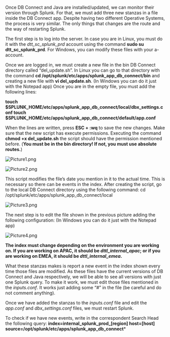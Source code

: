 Once DB Connect and Java are installed/updated, we can monitor their version through Splunk. For that, we must add three new stanzas in a file inside the DB Connect app. Despite having two different Operative Systems, the process is very similar. The only things that changes are the route and the way of restarting Splunk.

The first step is to log into the server. In case you are in Linux, you must do it with the _dtt_sc_splunk_prd_ account using the command **sudo su dtt_sc_splunk_prd**. For Windows, you can modify these files with your a- account. 

Once we are logged in, we must create a new file in the bin DB Connect directory called “del_update.sh”. In Linux you can go to that directory with the command **cd /opt/splunk/etc/apps/splunk_app_db_connect/bin** and creating a new file with **vi del_update.sh**. (In Windows you can do it just with the Notepad app) Once you are in the empty file, you must add the following lines:

**touch $SPLUNK_HOME/etc/apps/splunk_app_db_connect/local/dbx_settings.conf
touch $SPLUNK_HOME/etc/apps/splunk_app_db_connect/default/app.conf**

When the lines are written, press **ESC + :wq** to save the new changes. Make sure that the new script has execute permissions. Executing the command **chmod +x del_update.sh** the script should have the permission mentioned before. (**You must be in the bin directory! If not, you must use absolute routes.**)

![Picture1.png](/.attachments/Picture1-52638ea4-4418-4ef0-8dd4-51cc44014aef.png)

![Picture2.png](/.attachments/Picture2-90a21930-5823-4345-b82e-adb2d8cbd491.png)

This script modifies the file’s date you mention in it to the actual time. This is necessary so there can be events in the index. After creating the script, go to the local DB Connect directory using the following command: cd /opt/splunk/etc/apps/splunk_app_db_connect/local

![Picture3.png](/.attachments/Picture3-51b85002-451c-4d7f-a113-953b402916f3.png)

The next step is to edit the file shown in the previous picture adding the following configuration: (In Windows you can do it just with the Notepad app)

![Picture4.png](/.attachments/Picture4-2cedd9ea-ff64-4503-b968-5e7661d00120.png)

**The index must change depending on the environment you are working on. If you are working on APAC, it should be _dttl_internal_apac_; or if you are working on EMEA, it should be _dttl_internal_emea_.**

What these stanzas makes is report a new event in the index shown every time those files are modified. As these files have the current versions of DB Connect and Java respectively, we will be able to see all versions with just one Splunk query. To make it work, we must edit those files mentioned in the _inputs.conf_. It works just adding some “#” in the file (be careful and do not comment anything).

Once we have added the stanzas to the _inputs.conf_ file and edit the _app.conf_ and _dbx_settings.conf_ files, we must restart Splunk.

To check if we have new events, write in the correspondent Search Head the following query: **index=internal_splunk_prod_[region] host=[host] source=/opt/splunk/etc/apps/splunk_app_db_connect***
